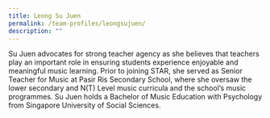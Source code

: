 ```yaml
---
title: Leong Su Juen
permalink: /team-profiles/leongsujuen/
description: ""
---
```

Su Juen advocates for strong teacher agency as she believes that teachers play an important role in ensuring students experience enjoyable and meaningful music learning. Prior to joining STAR, she served as Senior Teacher for Music at Pasir Ris Secondary School, where she oversaw the lower secondary and N(T) Level music curricula and the school’s music programmes. Su Juen holds a Bachelor of Music Education with Psychology from Singapore University of Social Sciences.